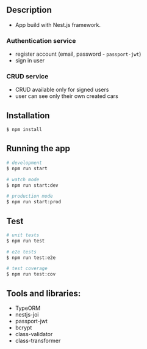 ## Description

- App build with Nest.js framework.

### Authentication service
- register account (email, password - `passport-jwt`)
- sign in user

### CRUD service
- CRUD available only for signed users
- user can see only their own created cars

## Installation

```bash
$ npm install
```

## Running the app

```bash
# development
$ npm run start

# watch mode
$ npm run start:dev

# production mode
$ npm run start:prod
```

## Test

```bash
# unit tests
$ npm run test

# e2e tests
$ npm run test:e2e

# test coverage
$ npm run test:cov
```

## Tools and libraries:
- TypeORM
- nestjs-joi
- passport-jwt
- bcrypt
- class-validator
- class-transformer